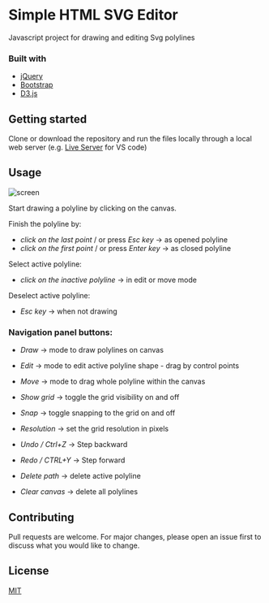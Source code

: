 # Simple HTML SVG Editor

Javascript project for drawing and editing Svg polylines

### Built with  

* [jQuery](https://jquery.com/)
* [Bootstrap](https://getbootstrap.com/)
* [D3.js](https://d3js.org/)

## Getting started

Clone or download the repository and run the files locally through a local web server (e.g. [Live Server](https://marketplace.visualstudio.com/items?itemName=ritwickdey.LiveServer) for VS code)

## Usage

![screen](https://user-images.githubusercontent.com/64001284/107651753-29554580-6c80-11eb-8919-322b60593b97.png)

Start drawing a polyline by clicking on the canvas.

Finish the polyline by:
* _click on the last point_ / or press _Esc key_ -> as opened polyline
* _click on the first point_ / or press _Enter key_ -> as closed polyline

Select active polyline:
* _click on the inactive polyline_ -> in edit or move mode

Deselect active polyline:
* _Esc key_ -> when not drawing

### Navigation panel buttons:
* _Draw_ -> mode to draw polylines on canvas
* _Edit_ -> mode to edit active polyline shape - drag by control points
* _Move_ -> mode to drag whole polyline within the canvas

* _Show grid_ -> toggle the grid visibility on and off
* _Snap_ -> toggle snapping to the grid on and off
* _Resolution_ -> set the grid resolution in pixels

* _Undo / Ctrl+Z_ -> Step backward
* _Redo / CTRL+Y_ -> Step forward

* _Delete path_ -> delete active polyline
* _Clear canvas_ -> delete all polylines

## Contributing

Pull requests are welcome. For major changes, please open an issue first to discuss what you would like to change.

## License
[MIT](https://choosealicense.com/licenses/mit/)
